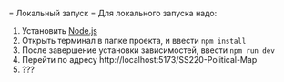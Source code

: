 = Локальный запуск =
Для локального запуска надо:

1. Установить [Node.js](https://nodejs.org/dist/v22.18.0/node-v22.18.0-x64.msi)
2. Открыть терминал в папке проекта, и ввести `npm install`
3. После завершение установки зависимостей, ввести `npm run dev`
4. Перейти по адресу http://localhost:5173/SS220-Political-Map
5. ???
